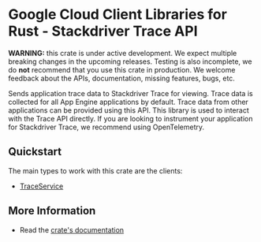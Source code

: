 # Google Cloud Client Libraries for Rust - Stackdriver Trace API

<!-- Code generated by sidekick. DO NOT EDIT. -->

**WARNING:** this crate is under active development. We expect multiple breaking
changes in the upcoming releases. Testing is also incomplete, we do **not**
recommend that you use this crate in production. We welcome feedback about the
APIs, documentation, missing features, bugs, etc.

Sends application trace data to Stackdriver Trace for viewing. Trace data
is collected for all App Engine applications by default. Trace data from
other applications can be provided using this API. This library is used to
interact with the Trace API directly. If you are looking to instrument
your application for Stackdriver Trace, we recommend using OpenTelemetry.

## Quickstart

The main types to work with this crate are the clients:

* [TraceService]

## More Information

* Read the [crate's documentation](https://docs.rs/google-cloud-trace-v2/latest/google-cloud-trace-v2)

[TraceService]: https://docs.rs/google-cloud-trace-v2/latest/google_cloud_trace_v2/client/struct.TraceService.html
